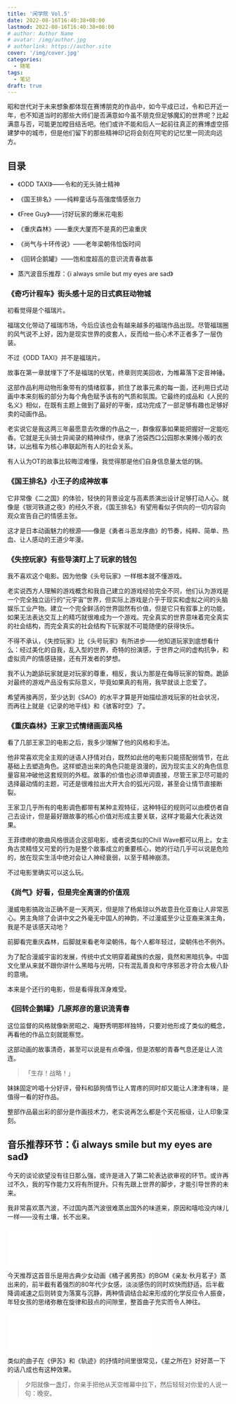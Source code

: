 ```yaml
---
title: '闲学院 Vol.5'
date: 2022-08-16T16:40:38+08:00
lastmod: 2022-08-16T16:40:38+08:00
# author: Author Name
# avatar: /img/author.jpg
# authorlink: https://author.site
cover: '/img/cover.jpg'
categories:
  - 随笔
tags:
  - 笔记
draft: true
---
```


昭和世代对于未来想象都体现在赛博朋克的作品中，如今平成已过，令和已开近一年，也不知道当时的那些大师们是否满意如今虽不朋克但足够魔幻的世界呢？比起满意与否，可能更加瞠目结舌吧。他们或许不能和后人一起前往真正的赛博虚空搭建梦中的城市，但是他们留下的那些精神印记将会刻在阿宅的记忆里一同流向远方。

## 目录

- 《ODD TAXI》——令和的无头骑士精神
- 《国王排名》——纯粹童话与高强度情感张力

- 《Free Guy》——讨好玩家的爆米花电影

- 《重庆森林》——重庆大厦而不是真的巴渝重庆
- 《尚气与十环传说》——老年梁朝伟恰饭时间
- 《回转企鹅罐》——饱和度超高的意识流青春故事

- 蒸汽波音乐推荐：《i always smile but my eyes are sad》



### 《奇巧计程车》街头感十足的日式疯狂动物城

初看觉得是个福瑞片。

福瑞文化带动了福瑞市场，今后应该也会有越来越多的福瑞作品出现。尽管福瑞圈的风气说不上好，因为是现实世界的皮套人，反而给一些心术不正者多了一层伪装。

不过《ODD TAXI》并不是福瑞片。

故事在第一章就埋下了不是福瑞的伏笔，终章则完美回收，为帷幕落下定音神锤。

这部作品利用动物形象带有的情绪叙事，抓住了故事元素的每一面，还利用日式动画中本来刻板的部分为每个角色赋予该有的气质和氛围。它最终的成品和《人民的名义》相似，在既有主题上做到了最好的平衡，成功完成了一部足够有趣也足够好卖的动画作品。

老实说它是我这两三年最愿意去吹爆的作品之一，群像叙事如果能把握好一定能吃香。它就是无头骑士异闻录的精神续作，继承了池袋西口公园那水果摊小贩的衣钵，以出租车为核心串联起所有人的社会关系。

有人认为OT的故事比较晦涩难懂，我觉得那是他们自身信息量太低的锅。

### 《国王排名》小王子的成神故事

它非常像《二之国》的体验，轻快的背景设定与高素质演出设计足够打动人心。就像是《银河铁道之夜》的经久不衰，《国王排名》有望用看似子供向的一切内容向观众宣告自己的情感主张。

这才是日本动画魅力的根源——像是《勇者斗恶龙序曲》的节奏，纯粹、简单、热血、让人感动的王道少年漫。

### 《失控玩家》有些导演盯上了玩家的钱包

我不喜欢这个电影。因为他像《头号玩家》一样根本就不懂游戏。

老实说西方人理解的游戏概念和我自己建立的游戏经验完全不同，他们认为游戏是一个完全独立运行的“元宇宙”世界，但实际上游戏是介乎于现实和虚拟之间的头脑娱乐工业产物。建立一个完全鲜活的世界固然有价值，但是它只有叙事上的功能，如果无法表达交互上的精巧就很难成为一个游戏。完全真实的世界意味着完全真实的社会结构，而完全真实的社会结构下玩家就不可能随便的获得快乐。

不得不承认，《失控玩家》比《头号玩家》有所进步——他知道玩家到底想看什么：经过美化的自我，乱入型的世界，奇特的扮演感，于世界之间的虚构抗争，和虚拟资产的情感链接，还有开发者的梦想。

我不认为跪舔玩家就是对玩家的尊重，相反，我认为那是在侮辱玩家的智商。跪舔对最终的游戏产品没有实际意义，毕竟如果真的有用，我早就谈上恋爱了。

希望再接再厉，至少达到《SAO》的水平才算是开始描绘游戏玩家的社会状况，而再往上就是《记录的地平线》和《骇客时空》了。

### 《重庆森林》王家卫式情绪画面风格

看了几部王家卫的电影之后，我多少理解了他的风格和手法。

他非常喜欢完全主观的谜语人抒情对白，既然如此他的电影只能搭配弱情节，在此基础上去塑造角色。这样塑造出来的角色只能是浪漫的，因为现实主义的角色信息量容易冲破他这套规则的外框。故事的价值也必须单调直接，尽管王家卫尽可能的选择最动情的主题，可还是很难拉出大开大合的弧光闪现，甚至会让情节直接断裂。

王家卫几乎所有的电影调色都带有某种主观特征，这种特征的规则可以由模仿者自己去设计，但是最好跟故事的核心价值对形成主要关联，这样才能最大化表达效果。

王菲缥缈的歌曲风格很适合这部电影，或者说类似的Chill Wave都可以用上。女主角古灵精怪又可爱的行为是整个故事成立的重要核心，她的行动几乎可以说是危险的，放在现实生活中绝对会让人神经衰弱，以至于精神崩溃。

不过电影里确实可以这么玩。

### 《尚气》好看，但是完全离谱的价值观

漫威电影搞政治正确不是一天两天，但是除了杨紫琼以外故意丑化亚裔让人非常恶心。男主角除了会讲中文之外毫无中国人的神韵，不过漫威至少让亚裔来演主角，我是不是该感天动地？

前脚看完重庆森林，后脚就来看老年梁朝伟，每个人都年轻过，梁朝伟也不例外。

为了配合漫威宇宙的发展，传统中式文明穿着藏族的衣服，竟然和黑暗抗争。中国文化里从来就不跟你讲什么黑暗与光明，只有混乱善良和守序邪恶才符合太极八卦的意境。

本来是个还行的电影，但是看得我浑身难受。

### 《回转企鹅罐》几原邦彦的意识流青春

这位监督的风格就像新房昭之、庵野秀明那样独特，只要对他形成了类似的概念，再看他的作品立刻就能察觉。

这部动画的故事清奇，甚至可以说是有点牵强，但是浓郁的青春气息还是让人流连。

> 「生存！战略！」

妹妹固定吟唱十分好评，骨科和舔狗情节让人胃疼的同时却又能让人津津有味，是值得一看的好作品。

整部作品最出彩的部分是作画技术力，老实说再怎么都是个天花板级，让人印象深刻。

## 音乐推荐环节：《i always smile but my eyes are sad》

今天的谈论欲望没有往日那么强，或许是进入了第二轮表达欲审视的环节。或许再过不久，我的写作能力又将有所提升。只有先跟上世界的脚步，才能引导世界的未来。

我非常喜欢蒸汽波，不过国内蒸汽波很难蒸出国外的味道来，原因和嘻哈没内味儿一样——没有土壤，长不出来。

<iframe frameborder="no" border="0" marginwidth="0" marginheight="0" width=330 height=86 src="//music.163.com/outchain/player?type=2&id=1439258109&auto=1&height=66"></iframe>

今天推荐这首音乐是用古典少女动画《橘子酱男孩》的BGM《亲友·秋月茗子》蒸出来的，前半截有着强烈的80年代少女感，淡淡感伤的同时欢快而舒适，后半截降调减速之后则转变为落寞与沉静，两种情调结合起来形成的化学反应令人振奋，年轻女孩的思绪弥散在旋律和鼓点的间隙里，整首曲子充实而令人神往。

<iframe frameborder="no" border="0" marginwidth="0" marginheight="0" width=330 height=86 src="//music.163.com/outchain/player?type=2&id=520460196&auto=1&height=66"></iframe>

类似的曲子在《伊苏》和《轨迹》的抒情时间里很常见，《星之所在》好好蒸一下的话八成也有这种效果。

> 夕阳就像一盏灯，你亲手把他从天空帷幕中拉下，然后轻轻对你爱的人说一句：晚安。
